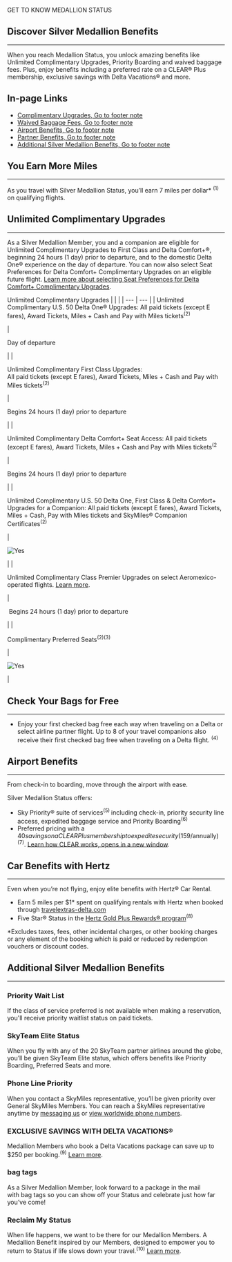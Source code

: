   
GET TO KNOW MEDALLION STATUS

## Discover Silver Medallion Benefits

___

When you reach Medallion Status, you unlock amazing benefits like Unlimited Complimentary Upgrades, Priority Boarding and waived baggage fees. Plus, enjoy benefits including a preferred rate on a CLEAR® Plus membership, exclusive savings with Delta Vacations® and more.

## In-page Links

-   [Complimentary Upgrades, Go to footer note](https://www.delta.com/us/en/skymiles/medallion-program/silver-medallion-status#upgrades)
-   [Waived Baggage Fees, Go to footer note](https://www.delta.com/us/en/skymiles/medallion-program/silver-medallion-status#wbf)
-   [Airport Benefits, Go to footer note](https://www.delta.com/us/en/skymiles/medallion-program/silver-medallion-status#airport)
-   [Partner Benefits, Go to footer note](https://www.delta.com/us/en/skymiles/medallion-program/silver-medallion-status#hertz)
-   [Additional Silver Medallion Benefits, Go to footer note](https://www.delta.com/us/en/skymiles/medallion-program/silver-medallion-status#additional)

## You Earn More Miles

___

As you travel with Silver Medallion Status, you’ll earn 7 miles per dollar\* <sup>(1)</sup> on qualifying flights.  

## Unlimited Complimentary Upgrades

___

As a Silver Medallion Member, you and a companion are eligible for Unlimited Complimentary Upgrades to First Class and Delta Comfort+®, beginning 24 hours (1 day) prior to departure, and to the domestic Delta One® experience on the day of departure. You can now also select Seat Preferences for Delta Comfort+ Complimentary Upgrades on an eligible future flight. [Learn more about selecting Seat Preferences for Delta Comfort+ Complimentary Upgrades](https://www.delta.com/us/en/skymiles/medallion-program/medallion-upgrades#seat-preference).

Unlimited Complimentary Upgrades
|  |  |
| --- | --- |
| 
Unlimited Complimentary U.S. 50 Delta One® Upgrades: All paid tickets (except E fares), Award Tickets, Miles + Cash and Pay with Miles tickets<sup>(2)</sup>

 | 

Day of departure

 |
| 

Unlimited Complimentary First Class Upgrades:  
All paid tickets (except E fares), Award Tickets, Miles + Cash and Pay with Miles tickets<sup>(2)</sup>

 | 

Begins 24 hours (1 day) prior to departure

 |
| 

Unlimited Complimentary Delta Comfort+ Seat Access: All paid tickets (except E fares), Award Tickets, Miles + Cash and Pay with Miles tickets<sup>(2</sup>

 | 

Begins 24 hours (1 day) prior to departure

 |
| 

Unlimited Complimentary U.S. 50 Delta One, First Class & Delta Comfort+ Upgrades for a Companion: All paid tickets (except E fares), Award Tickets, Miles + Cash, Pay with Miles tickets and SkyMiles® Companion Certificates<sup>(2)</sup>

 | 

![Yes](https://www.delta.com/content/dam/delta/SL/Upsell_PopUp_Check_icon.png)



 |
| 

Unlimited Complimentary Class Premier Upgrades on select Aeromexico-operated flights. [Learn more](https://www.delta.com/us/en/skymiles/medallion-program/medallion-upgrades#aeromexico "View Upgrades on select Aeromexico-operated flights").

 | 

 Begins 24 hours (1 day) prior to departure

 |
| 

Complimentary Preferred Seats<sup>(2)(3)</sup>

 | 

![Yes](https://www.delta.com/content/dam/delta/SL/Upsell_PopUp_Check_icon.png)



 |

## Check Your Bags for Free

___

-   Enjoy your first checked bag free each way when traveling on a Delta or select airline partner flight. Up to 8 of your travel companions also receive their first checked bag free when traveling on a Delta flight. <sup>(4)</sup>

## Airport Benefits

___

From check-in to boarding, move through the airport with ease.

Silver Medallion Status offers:

-   Sky Priority® suite of services<sup>(5) </sup> including check-in, priority security line access, expedited baggage service and Priority Boarding<sup>(6)</sup>
-   Preferred pricing with a $40 savings on a CLEAR Plus membership to expedite security ($159/annually)<sup>(7)</sup>. [Learn how CLEAR works, opens in a new window](https://www.youtube.com/embed/csPOimz5FZ4).

## Car Benefits with Hertz

___

Even when you’re not flying, enjoy elite benefits with Hertz® Car Rental.

-   Earn 5 miles per $1\* spent on qualifying rentals with Hertz when booked through [travelextras-delta.com](https://www.travelextras-delta.com/Cars?MDPCID=Delta.SkyMiles.US.Link.CarPartners.Booknow)
-   Five Star® Status in the [Hertz Gold Plus Rewards® program](https://www.delta.com/us/en/skymiles/medallion-program/elite-benefits-partners)<sup>(8)</sup>

\*Excludes taxes, fees, other incidental charges, or other booking charges or any element of the booking which is paid or reduced by redemption vouchers or discount codes.

## Additional Silver Medallion Benefits

___

### Priority Wait List

If the class of service preferred is not available when making a reservation, you'll receive priority waitlist status on paid tickets.

### SkyTeam Elite Status

When you fly with any of the 20 SkyTeam partner airlines around the globe, you’ll be given SkyTeam Elite status, which offers benefits like Priority Boarding, Preferred Seats and more.

### Phone Line Priority

When you contact a SkyMiles representative, you’ll be given priority over General SkyMiles Members. You can reach a SkyMiles representative anytime by [messaging us](https://www.delta.com/us/en/need-help/overview#messageUs) or [view worldwide phone numbers](https://www.delta.com/us/en/need-help/overview#contactus).

### EXCLUSIVE SAVINGS WITH DELTA VACATIONS®

Medallion Members who book a Delta Vacations package can save up to $250 per booking.<sup>(9)</sup> [Learn more](https://www.delta.com/us/en/delta-vacations/offers-deals/medallion-offer "Learn about extra Delta Vacations savings for Medallion Members").

### bag tags

As a Silver Medallion Member, look forward to a package in the mail with bag tags so you can show off your Status and celebrate just how far you’ve come!

### Reclaim My Status

When life happens, we want to be there for our Medallion Members. A Medallion Benefit inspired by our Members, designed to empower you to return to Status if life slows down your travel.<sup>(10)</sup> [Learn more](https://www.delta.com/en_US/skymiles/medallion-program/reclaim-my-status "Learn more about SkyMiles Reclaim My Status").